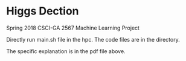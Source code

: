 # Higgs Dection

Spring 2018 CSCI-GA 2567 Machine Learning Project

Directly run main.sh file in the hpc. The code files are in the directory.

The specific explanation is in the pdf file above.
